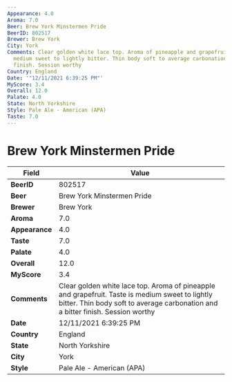 ```yaml
---
Appearance: 4.0
Aroma: 7.0
Beer: Brew York Minstermen Pride
BeerID: 802517
Brewer: Brew York
City: York
Comments: Clear golden white lace top. Aroma of pineapple and grapefruit. Taste is
  medium sweet to lightly bitter. Thin body soft to average carbonation and a bitter
  finish. Session worthy
Country: England
Date: '"12/11/2021 6:39:25 PM"'
MyScore: 3.4
Overall: 12.0
Palate: 4.0
State: North Yorkshire
Style: Pale Ale - American (APA)
Taste: 7.0
---
```


# Brew York Minstermen Pride

| Field         | Value |
|---------------|-------|
| **BeerID** | 802517 |
| **Beer** | Brew York Minstermen Pride |
| **Brewer** | Brew York |
| **Aroma** | 7.0 |
| **Appearance** | 4.0 |
| **Taste** | 7.0 |
| **Palate** | 4.0 |
| **Overall** | 12.0 |
| **MyScore** | 3.4 |
| **Comments** | Clear golden white lace top. Aroma of pineapple and grapefruit. Taste is medium sweet to lightly bitter. Thin body soft to average carbonation and a bitter finish. Session worthy |
| **Date** | 12/11/2021 6:39:25 PM |
| **Country** | England |
| **State** | North Yorkshire |
| **City** | York |
| **Style** | Pale Ale - American (APA) |
